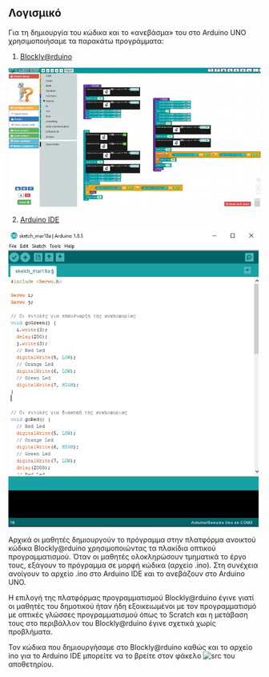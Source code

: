 ## Λογισμικό

Για τη δημιουργία του κώδικα και το «ανεβάσμα» του στο Arduino UNO χρησιμοποιήσαμε τα παρακάτω προγράμματα:

1)  [Blockly@rduino](https://technologiescollege.github.io/Blockly-at-rduino/)

![Blockly@rduino](https://raw.githubusercontent.com/vlachata/smartanimalcrossing/master/files/blockly@rduino.png)

2)  [Arduino IDE](https://www.arduino.cc/en/main/software)

![Arduino IDE](https://raw.githubusercontent.com/vlachata/smartanimalcrossing/master/files/arduinoIDE.png)

Αρχικά οι μαθητές δημιουργούν το πρόγραμμα στην πλατφόρμα ανοικτού κώδικα  Blockly@rduino χρησιμοποιώντας τα πλακίδια οπτικού προγραμματισμού. Όταν οι μαθητές ολοκληρώσουν τμηματικά το έργο τους, εξάγουν το πρόγραμμα σε μορφή κώδικα (αρχείο .ino). Στη συνέχεια ανοίγουν το αρχείο .ino στο Arduino IDE και το ανεβάζουν στο Arduino UNO.

Η επιλογή της πλατφόρμας προγραμματισμού Blockly@rduino έγινε γιατί οι μαθητές του δημοτικού ήταν ήδη εξοικειωμένοι με τον προγραμματισμό με οπτικές γλώσσες προγραμματισμού όπως το Scratch και η μετάβαση τους στο περιβάλλον του Blockly@rduino  έγινε σχετικά χωρίς προβλήματα.

Τον κώδικα που δημιουργήσαμε στο Blockly@rduino καθώς και το αρχείο ino για το Arduino IDE μπορείτε να το βρείτε στον φάκελο 
![src](https://github.com/vlachata/smartanimalcrossing/tree/master/src) του αποθετηρίου.
